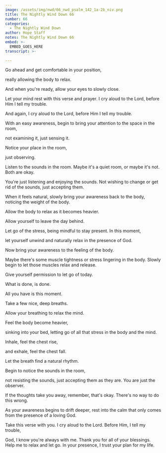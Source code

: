 ```yaml
---
image: /assets/img/nwd/66_nwd_psalm_142_1a-2b_niv.png
title: The Nightly Wind Down 66
number: 66
categories:
  - The Nightly Wind Down
author: Hope Staff
notes: The Nightly Wind Down 66
embed: >-
  EMBED_GOES_HERE
transcript: >-
  
---
```

Go ahead and get comfortable in your position,

really allowing the body to relax.

And when you're ready, allow your eyes to slowly close.

Let your mind rest with this verse and prayer. I cry aloud to the Lord, before Him I tell my trouble.

And again, I cry aloud to the Lord, before Him I tell my trouble.

With an easy awareness, begin to bring your attention to the space in the room,

not examining it, just sensing it.

Notice your place in the room,

just observing.

Listen to the sounds in the room. Maybe it's a quiet room, or maybe it's not. Both are okay.

You're just listening and enjoying the sounds. Not wishing to change or get rid of the sounds, just accepting them.

When it feels natural, slowly bring your awareness back to the body, noticing the weight of the body.

Allow the body to relax as it becomes heavier.

Allow yourself to leave the day behind.

Let go of the stress, being mindful to stay present. In this moment,

let yourself unwind and naturally relax in the presence of God.

Now bring your awareness to the feeling of the body.

Maybe there's some muscle tightness or stress lingering in the body. Slowly begin to let those muscles relax and release.

Give yourself permission to let go of today.

What is done, is done.

All you have is this moment.

Take a few nice, deep breaths.

Allow your breathing to relax the mind.

Feel the body become heavier,

sinking into your bed, letting go of all that stress in the body and the mind.

Inhale, feel the chest rise,

and exhale, feel the chest fall.

Let the breath find a natural rhythm.

Begin to notice the sounds in the room,

not resisting the sounds, just accepting them as they are. You are just the observer.

If the thoughts take you away, remember, that's okay. There's no way to do this wrong.

As your awareness begins to drift deeper, rest into the calm that only comes from the presence of a loving God.

Take this verse with you. I cry aloud to the Lord. Before Him, I tell my trouble,

God, I know you're always with me. Thank you for all of your blessings. Help me to relax and let go. In your presence, I trust your plan for my life.

